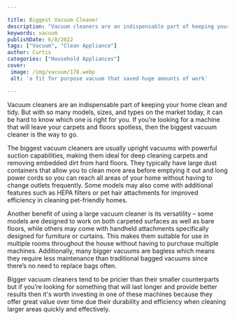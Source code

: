 ```yaml
---

title: Biggest Vacuum Cleaner
description: "Vacuum cleaners are an indispensable part of keeping your home clean and tidy. But with so many models, sizes, and types on the ma...continue on"
keywords: vacuum
publishDate: 6/8/2022
tags: ["Vacuum", "Clean Appliance"]
author: Curtis
categories: ["Household Appliances"]
cover: 
 image: /img/vacuum/178.webp
 alt: 'a fit for purpose vacuum that saved huge amounts of work'

---
```


Vacuum cleaners are an indispensable part of keeping your home clean and tidy. But with so many models, sizes, and types on the market today, it can be hard to know which one is right for you. If you’re looking for a machine that will leave your carpets and floors spotless, then the biggest vacuum cleaner is the way to go. 

The biggest vacuum cleaners are usually upright vacuums with powerful suction capabilities, making them ideal for deep cleaning carpets and removing embedded dirt from hard floors. They typically have large dust containers that allow you to clean more area before emptying it out and long power cords so you can reach all areas of your home without having to change outlets frequently. Some models may also come with additional features such as HEPA filters or pet hair attachments for improved efficiency in cleaning pet-friendly homes. 

Another benefit of using a large vacuum cleaner is its versatility – some models are designed to work on both carpeted surfaces as well as bare floors, while others may come with handheld attachments specifically designed for furniture or curtains. This makes them suitable for use in multiple rooms throughout the house without having to purchase multiple machines. Additionally, many bigger vacuums are bagless which means they require less maintenance than traditional bagged vacuums since there’s no need to replace bags often. 

Bigger vacuum cleaners tend to be pricier than their smaller counterparts but if you’re looking for something that will last longer and provide better results then it's worth investing in one of these machines because they offer great value over time due their durability and efficiency when cleaning larger areas quickly and effectively.
